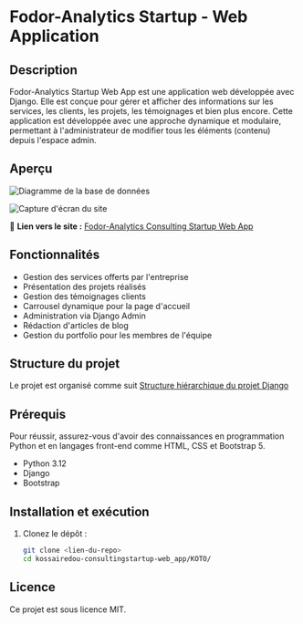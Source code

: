 # Fodor-Analytics Startup - Web Application

## Description
Fodor-Analytics Startup Web App est une application web développée avec Django. Elle est conçue pour gérer et afficher des informations sur les services, les clients, les projets, les témoignages et bien plus encore. Cette application est développée avec une approche dynamique et modulaire, permettant à l'administrateur de modifier tous les éléments (contenu) depuis l'espace admin.

## Aperçu
![Diagramme de la base de données](."C:\Users\lenovo\Downloads\fodor-Analytics.png")

![Capture d'écran du site](."C:\Users\lenovo\Pictures\Screenshots\site.png")

🔗 **Lien vers le site :** [Fodor-Analytics Consulting Startup Web App](https://www.fodor360.fr/portfolio/aliou_diallo/)

## Fonctionnalités
- Gestion des services offerts par l'entreprise
- Présentation des projets réalisés
- Gestion des témoignages clients
- Carrousel dynamique pour la page d'accueil
- Administration via Django Admin
- Rédaction d'articles de blog
- Gestion du portfolio pour les membres de l'équipe

## Structure du projet
Le projet est organisé comme suit [Structure hiérarchique du projet Django](https://gitingest.com/kossaiRedou/ConsultingStartup-Web_App)

## Prérequis

Pour réussir, assurez-vous d'avoir des connaissances en programmation Python et en langages front-end comme HTML, CSS et Bootstrap 5.

- Python 3.12
- Django
- Bootstrap

## Installation et exécution

1. Clonez le dépôt :

   ```sh
   git clone <lien-du-repo>
   cd kossairedou-consultingstartup-web_app/KOTO/

## Licence

Ce projet est sous licence MIT.
